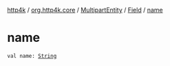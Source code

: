 [http4k](../../../index.md) / [org.http4k.core](../../index.md) / [MultipartEntity](../index.md) / [Field](index.md) / [name](./name.md)

# name

`val name: `[`String`](https://kotlinlang.org/api/latest/jvm/stdlib/kotlin/-string/index.html)